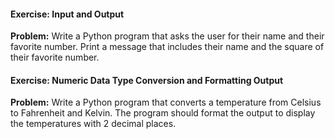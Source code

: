 #### Exercise: Input and Output

**Problem:** Write a Python program that asks the user for their name and their favorite number. Print a message that includes their name and the square of their favorite number.

#### Exercise: Numeric Data Type Conversion and Formatting Output

**Problem:** Write a Python program that converts a temperature from Celsius to Fahrenheit and Kelvin. The program should format the output to display the temperatures with 2 decimal places.
